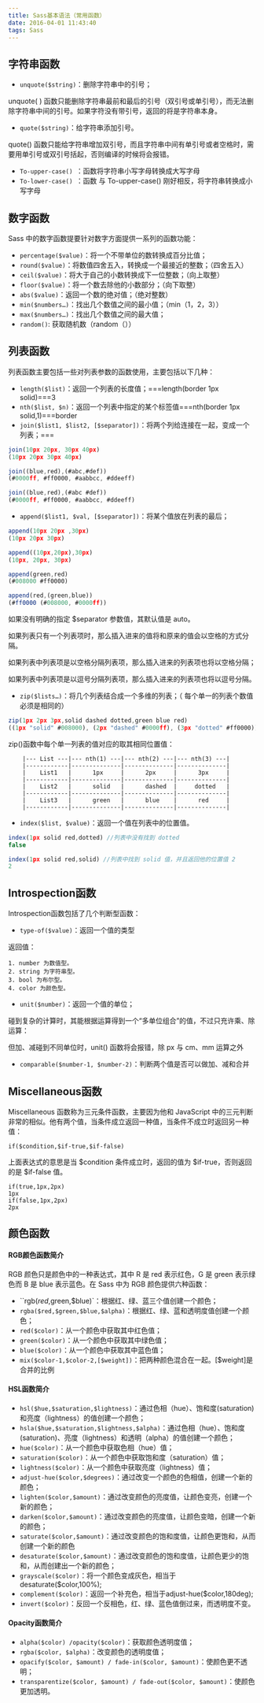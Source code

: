 ```yaml
---
title: Sass基本语法（常用函数）
date: 2016-04-01 11:43:40
tags: Sass
---
```

## 字符串函数 ##

- `unquote($string)`：删除字符串中的引号；

unquote( ) 函数只能删除字符串最前和最后的引号（双引号或单引号），而无法删除字符串中间的引号。如果字符没有带引号，返回的将是字符串本身。

- `quote($string)`：给字符串添加引号。

 quote() 函数只能给字符串增加双引号，而且字符串中间有单引号或者空格时，需要用单引号或双引号括起，否则编译的时候将会报错。

- `To-upper-case() `：函数将字符串小写字母转换成大写字母
- `To-lower-case() `：函数 与 To-upper-case() 刚好相反，将字符串转换成小写字母

## 数字函数 ##

Sass 中的数字函数提要针对数字方面提供一系列的函数功能：

- `percentage($value)`：将一个不带单位的数转换成百分比值；
- `round($value)`：将数值四舍五入，转换成一个最接近的整数；（四舍五入）
- `ceil($value)`：将大于自己的小数转换成下一位整数；（向上取整）
- `floor($value)`：将一个数去除他的小数部分；（向下取整）
- `abs($value)`：返回一个数的绝对值；（绝对整数）
- `min($numbers…)`：找出几个数值之间的最小值；（min（1，2，3））
- `max($numbers…)`：找出几个数值之间的最大值；
- `random()`: 获取随机数（random（））

<!--more-->

## 列表函数 ##

列表函数主要包括一些对列表参数的函数使用，主要包括以下几种：

- `length($list)`：返回一个列表的长度值；===length(border 1px solid)===3
- `nth($list, $n)`：返回一个列表中指定的某个标签值===nth(border 1px solid,1)===border
- `join($list1, $list2, [$separator])`：将两个列给连接在一起，变成一个列表；===

```javascript
join(10px 20px, 30px 40px)
(10px 20px 30px 40px)

join((blue,red),(#abc,#def))
(#0000ff, #ff0000, #aabbcc, #ddeeff)

join((blue,red),(#abc #def))
(#0000ff, #ff0000, #aabbcc, #ddeeff)
```

- `append($list1, $val, [$separator])`：将某个值放在列表的最后；

```javascript
append(10px 20px ,30px)
(10px 20px 30px)

append((10px,20px),30px)
(10px, 20px, 30px)

append(green,red)
(#008000 #ff0000)

append(red,(green,blue))
(#ff0000 (#008000, #0000ff))
```

如果没有明确的指定 $separator 参数值，其默认值是 auto。

如果列表只有一个列表项时，那么插入进来的值将和原来的值会以空格的方式分隔。

如果列表中列表项是以空格分隔列表项，那么插入进来的列表项也将以空格分隔；

如果列表中列表项是以逗号分隔列表项，那么插入进来的列表项也将以逗号分隔。

- `zip($lists…)`：将几个列表结合成一个多维的列表；（ 每个单一的列表个数值必须是相同的）

```javascript
zip(1px 2px 3px,solid dashed dotted,green blue red)
((1px "solid" #008000), (2px "dashed" #0000ff), (3px "dotted" #ff0000))
```

zip()函数中每个单一列表的值对应的取其相同位置值：

		|--- List ---|--- nth(1) ---|--- nth(2) ---|--- nth(3) ---|
		|------------|--------------|--------------|--------------|
		|    List1   |      1px     |      2px     |      3px     |
		|------------|--------------|--------------|--------------|
		|    List2   |      solid   |      dashed  |     dotted   |
		|------------|--------------|--------------|--------------|
		|    List3   |      green   |      blue    |      red     |
		|------------|--------------|--------------|--------------|

- `index($list, $value)`：返回一个值在列表中的位置值。

```javascript
index(1px solid red,dotted) //列表中没有找到 dotted
false

index(1px solid red,solid) //列表中找到 solid 值，并且返回他的位置值 2
2
```

## Introspection函数 ##
Introspection函数包括了几个判断型函数：

- `type-of($value)`：返回一个值的类型

返回值：

	1. number 为数值型。
	2. string 为字符串型。
	3. bool 为布尔型。
	4. color 为颜色型。


- `unit($number)`：返回一个值的单位；

碰到复杂的计算时，其能根据运算得到一个“多单位组合”的值，不过只充许乘、除运算：

但加、减碰到不同单位时，unit() 函数将会报错，除 px 与 cm、mm 运算之外

- `comparable($number-1, $number-2)`：判断两个值是否可以做加、减和合并

## Miscellaneous函数 ##

Miscellaneous 函数称为三元条件函数，主要因为他和 JavaScript 中的三元判断非常的相似。他有两个值，当条件成立返回一种值，当条件不成立时返回另一种值：

	if($condition,$if-true,$if-false)

上面表达式的意思是当 $condition 条件成立时，返回的值为 $if-true，否则返回的是 $if-false 值。

	if(true,1px,2px)
	1px
	if(false,1px,2px)
	2px
## 颜色函数 ##

#### RGB颜色函数简介 ####

RGB 颜色只是颜色中的一种表达式，其中 R 是 red 表示红色，G 是 green 表示绿色而 B 是 blue 表示蓝色。在 Sass 中为 RGB 颜色提供六种函数：

* ``rgb($red,$green,$blue)`：根据红、绿、蓝三个值创建一个颜色；
* `rgba($red,$green,$blue,$alpha)`：根据红、绿、蓝和透明度值创建一个颜色；
* `red($color)`：从一个颜色中获取其中红色值；
* `green($color)`：从一个颜色中获取其中绿色值；
* `blue($color)`：从一个颜色中获取其中蓝色值；
* `mix($color-1,$color-2,[$weight])`：把两种颜色混合在一起。[$weight]是合并的比例

#### HSL函数简介 ####

* `hsl($hue,$saturation,$lightness)`：通过色相（hue）、饱和度(saturation)和亮度（lightness）的值创建一个颜色；
* `hsla($hue,$saturation,$lightness,$alpha)`：通过色相（hue）、饱和度(saturation)、亮度（lightness）和透明（alpha）的值创建一个颜色；
* `hue($color)`：从一个颜色中获取色相（hue）值；
* `saturation($color)`：从一个颜色中获取饱和度（saturation）值；
* `lightness($color)`：从一个颜色中获取亮度（lightness）值；
* `adjust-hue($color,$degrees)`：通过改变一个颜色的色相值，创建一个新的颜色；
* `lighten($color,$amount)`：通过改变颜色的亮度值，让颜色变亮，创建一个新的颜色；
* `darken($color,$amount)`：通过改变颜色的亮度值，让颜色变暗，创建一个新的颜色；
* `saturate($color,$amount)`：通过改变颜色的饱和度值，让颜色更饱和，从而创建一个新的颜色
* `desaturate($color,$amount)`：通过改变颜色的饱和度值，让颜色更少的饱和，从而创建出一个新的颜色；
* `grayscale($color)`：将一个颜色变成灰色，相当于desaturate($color,100%);
* `complement($color)`：返回一个补充色，相当于adjust-hue($color,180deg);
* `invert($color)`：反回一个反相色，红、绿、蓝色值倒过来，而透明度不变。

#### Opacity函数简介 ####

* `alpha($color) /opacity($color)`：获取颜色透明度值；
* `rgba($color, $alpha)`：改变颜色的透明度值；
* `opacify($color, $amount) / fade-in($color, $amount)`：使颜色更不透明；
* `transparentize($color, $amount) / fade-out($color, $amount)`：使颜色更加透明。


